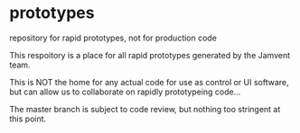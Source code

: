 # prototypes
repository for rapid prototypes, not for production code


This respoitory is a place for all rapid prototypes generated by the Jamvent team.

This is NOT the home for any actual code for use as control or UI software, but can allow us to collaborate on rapidly prototypeing code...

The master branch is subject to code review, but nothing too stringent at this point.

